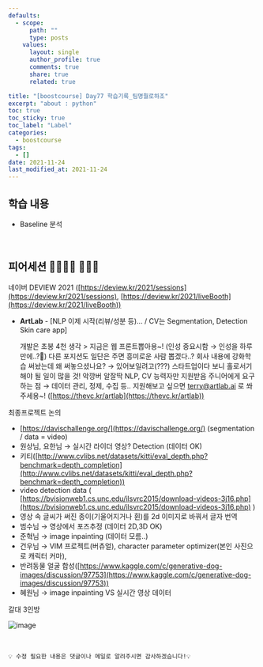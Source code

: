 ```yaml
---
defaults:
  - scope:
      path: ""
      type: posts
    values:
      layout: single
      author_profile: true
      comments: true
      share: true
      related: true

title: "[boostcourse] Day77 학습기록_팀명뭘로하조"
excerpt: "about : python"
toc: true
toc_sticky: true
toc_label: "Label"
categories:
  - boostcourse
tags:
  - []
date: 2021-11-24
last_modified_at: 2021-11-24
---
```


## 학습 내용

- Baseline 분석

<br>

## 피어세션 👨‍👨‍👦‍👦 👨‍👨‍👦
    
  네이버 DEVIEW 2021 ([https://deview.kr/2021/sessions](https://deview.kr/2021/sessions), [https://deview.kr/2021/liveBooth](https://deview.kr/2021/liveBooth))
    
- **ArtLab** - [NLP 이제 시작(리뷰/성분 등)... / CV는 Segmentation, Detection Skin care app]
    
     개발은 초봉 4천 생각 > 지금은 웹 프론트뽑아용~! (인성 중요시함 → 인성을 하루만에..?🤔)
    다른 포지션도 일단은 주면 흥미로운 사람 뽑겠다..?
    회사 내용에 강화학습 써놨는데 왜 써놓으셨나요? → 있어보일려고(???)
    스타트업이다 보니 홀로서기해야 될 일이 많을 것! 악깡버 알잘딱
    NLP, CV 능력자만 지원받음
    주니어에게 요구하는 점 → 데이터 관리, 정제, 수집 등..
    지원해보고 싶으면 [terry@artlab.ai](mailto:terry@artlab.ai) 로 쏴주세용~! 
    ([https://thevc.kr/artlab](https://thevc.kr/artlab)) 
    
    
최종프로젝트 논의

- [https://davischallenge.org/](https://davischallenge.org/) (segmentation / data = video)
- 원상님, 요한님 → 실시간 라이더 영상? Detection (데이터 OK) 
- 키티([http://www.cvlibs.net/datasets/kitti/eval_depth.php?benchmark=depth_completion](http://www.cvlibs.net/datasets/kitti/eval_depth.php?benchmark=depth_completion))
- video detection data ( [https://bvisionweb1.cs.unc.edu/ilsvrc2015/download-videos-3j16.php](https://bvisionweb1.cs.unc.edu/ilsvrc2015/download-videos-3j16.php) )
- 영상 속 글씨가 써진 종이(기울어지거나 휜)를 2d 이미지로 바꿔서 글자 번역
- 범수님 → 영상에서 포즈추정 (데이터 2D,3D OK)
- 준혁님 → image inpainting (데이터 모름..)
- 건우님 → VIM 프로젝트(버츄얼), character parameter optimizer(본인 사진으로 캐릭터 커마),
- 반려동물 얼굴 합성([https://www.kaggle.com/c/generative-dog-images/discussion/97753](https://www.kaggle.com/c/generative-dog-images/discussion/97753))
- 혜원님 → image inpainting VS 실시간 영상 데이터


갈대 3인방

![image](https://user-images.githubusercontent.com/77658029/143392408-bed50539-9611-4443-96ce-b6bf690214f9.png)

<br>

```
💡 수정 필요한 내용은 댓글이나 메일로 알려주시면 감사하겠습니다!💡 
```
